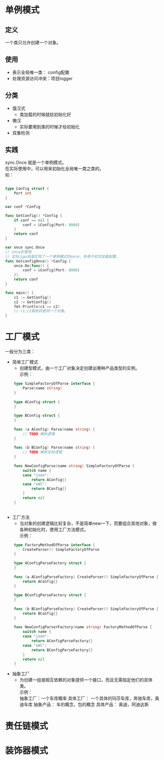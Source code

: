 # 单例模式
## 定义
一个类只允许创建一个对象。  
## 使用
- 表示全局唯一类： config配置
- 处理资源访问冲突：项目logger

## 分类
- 饿汉式
    - 类加载的时候就给初始化好
- 懒汉
    - 实际要用到类的时候才给初始化
- 双重检测

## 实践
sync.Once 就是一个单例模式。     
在实际使用中，可以用来初始化全局唯一类之类的。     
如：
```go
    
type Config struct {
	Port int
}

var conf *Config

func GetConfig() *Config {
	if conf == nil {
		conf = &Config{Port: 8080}
	}
	return conf
}

var once sync.Once
// once的使用
// 实际上go自身实现了一个单例模式的once，多用于初次加载配置。
func GetconfigOnce() *Config {
	once.Do(func() {
		conf = &Config{Port: 8080}
	})
	return conf
}

func main() {
	c1 := GetConfig()
	c2 := GetConfig()
	fmt.Println(c1 == c2)
	// c1,c2取到的是同一个对象。
}
```

# 工厂模式
一般分为三类：
- 简单工厂模式
    - 创建型模式，由一个工厂对象决定创建出哪种产品类型的实例。      
    示例：     
```go
    type SimpleFactoryOfParse interface {
    	Parse(name string)
    }
    
    type AConfig struct {
    }
    
    type BConfig struct {
    }
    
    func (a AConfig) Parse(name string) {
    	// TODO 解析逻辑
    }
    
    func (b BConfig) Parse(name string) {
    	// TODO 解析实际逻辑
    }
    
    func NewConfigParse(name string) SimpleFactoryOfParse {
    	switch name {
    	case "json":
    		return AConfig{}
    	case "xml":
    		return BConfig{}
    	}
    	return nil
    }
    
```
- 工厂方法
    - 当对象的创建逻辑比较复杂，不是简单new一下，而要组合其他对象，做各种初始化时，使用工厂方法模式。     
        示例： 
```go
    type FactoryMethodOfParse interface {
    	CreateParser() SimpleFactoryOfParse
    }
    
    type AConfigParseFactory struct {
    }
    
    func (a AConfigParseFactory) CreateParser() SimpleFactoryOfParse {
    	return AConfig{}
    }
    
    type BConfigParseFactory struct {
    }
    
    func (b BConfigParseFactory) CreateParser() SimpleFactoryOfParse {
    	return BConfig{}
    }
    
    func NewConfigParserFactory(name string) FactoryMethodOfParse {
    	switch name {
    	case "json":
    		return AConfigParseFactory{}
    	case "xml":
    		return BConfigParseFactory{}
    	}
    	return nil
    }
```    

    
- 抽象工厂
    - 为创建一组或相互依赖的对象提供一个接口，而且无需指定他们的具体类。     
        示例：     
        抽象工厂：一个车库概率
        具体工厂： 一个具体的玛莎车库，奔驰车库，奥迪车库
        抽象产品： 车的概念，包的概念
        具体产品： 奥迪，阿迪达斯
        


# 责任链模式

# 装饰器模式


